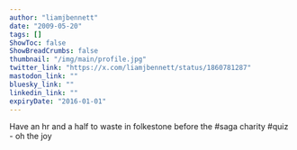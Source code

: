 ```yaml
---
author: "liamjbennett"
date: "2009-05-20"
tags: []
ShowToc: false
ShowBreadCrumbs: false
thumbnail: "/img/main/profile.jpg"
twitter_link: "https://x.com/liamjbennett/status/1860781287"
mastodon_link: ""
bluesky_link: ""
linkedin_link: ""
expiryDate: "2016-01-01"
---
```


Have an hr and a half to waste in folkestone before the #saga charity #quiz - oh the joy


